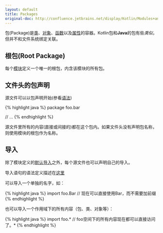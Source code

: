 ```yaml
---
layout: default
title: Packages
original-doc: http://confluence.jetbrains.net/display/Kotlin/Modules+and+Compilation
---
```


包(Package)是[类](posts/classes-and-inheritance)、[对象](posts/object-expressions-and-declarations)、[函数](posts/functions)以及[属性](posts/properties-and-fields)的容器。Kotlin包和**Java**的包有些*类似*，但并不和文件系统绑定关联。

## 根包(Root Package)

每个[模块](posts/modules-and-compilation)定义一个唯一的根包，内含该模块的所有包。

## 文件头的包声明

源文件可以以包声明开始(参看[语法](posts/grammar#package-header))

{% highlight java %}
package foo.bar

// ...
{% endhighlight %}

源文件里所有的内容(直接或间接的)都在这个包内。如果文件头没有声明包名称，则使用模块的根包作为名称。

## 导入

除了模块定义的[默认导入](posts/modules-and-compilation#default-imports)之外，每个源文件也可以声明自己的导入。

导入语句的语法定义描述在[这里](posts/grammar#import)

可以导入一个单独的名字，如：

{% highlight java %}
import foo.Bar // 现在可以直接使用Bar，而不需要加前缀
{% endhighlight %}

也可以导入一个作用域下的所有内容（包、类、对象等）：

{% highlight java %}
import foo.* // foo空间下的所有内容现在都可以直接访问了。*
{% endhighlight %}


